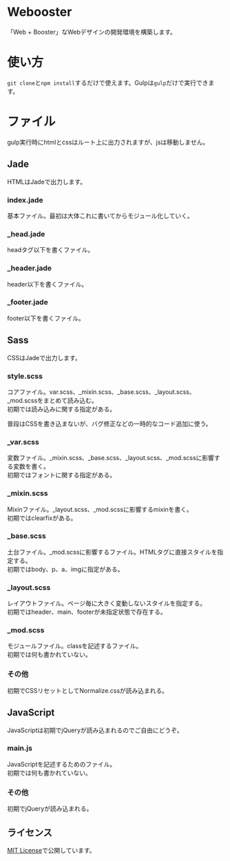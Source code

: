 # Webooster

「Web + Booster」なWebデザインの開発環境を構築します。

# 使い方

`git clone`と`npm install`するだけで使えます。Gulpは`gulp`だけで実行できます。

# ファイル

gulp実行時にhtmlとcssはルート上に出力されますが、jsは移動しません。

## Jade

HTMLはJadeで出力します。

### index.jade

基本ファイル。最初は大体これに書いてからモジュール化していく。

### _head.jade

headタグ以下を書くファイル。

### _header.jade

header以下を書くファイル。

### _footer.jade

footer以下を書くファイル。

## Sass

CSSはJadeで出力します。

### style.scss

コアファイル。var.scss、_mixin.scss、_base.scss、_layout.scss、_mod.scssをまとめて読み込む。  
初期では読み込みに関する指定がある。

普段はCSSを書き込まないが、バグ修正などの一時的なコード追加に使う。

### _var.scss

変数ファイル。_mixin.scss、_base.scss、_layout.scss、_mod.scssに影響する変数を書く。  
初期ではフォントに関する指定がある。

### _mixin.scss

Mixinファイル。_layout.scss、_mod.scssに影響するmixinを書く。  
初期ではclearfixがある。

### _base.scss

土台ファイル。_mod.scssに影響するファイル。HTMLタグに直接スタイルを指定する。  
初期ではbody、p、a、imgに指定がある。

### _layout.scss

レイアウトファイル。ページ毎に大きく変動しないスタイルを指定する。  
初期ではheader、main、footerが未指定状態で存在する。

### _mod.scss

モジュールファイル。classを記述するファイル。  
初期では何も書かれていない。

### その他

初期でCSSリセットとしてNormalize.cssが読み込まれる。


## JavaScript

JavaScriptは初期でjQueryが読み込まれるのでご自由にどうぞ。

### main.js

JavaScriptを記述するためのファイル。  
初期では何も書かれていない。

### その他

初期でjQueryが読み込まれる。

## ライセンス

[MIT License](LICENSE.md)で公開しています。
